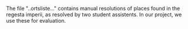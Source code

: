 The file "..ortsliste..." contains manual resolutions of places found in the regesta imperii, as resolved by two student assistents. In our project, we use these for evaluation.
